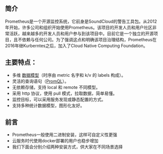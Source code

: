 ## 简介
Prometheus是一个开源监控系统，它前身是SoundCloud的警告工具包。从2012年开始，许多公司和组织开始使用Prometheus。该项目的开发人员和用户社区非常活跃，越来越多的开发人员和用户参与到该项目中。目前它是一个独立的开源项目，且不依赖与任何公司。为了强调这点和明确该项目治理结构，Prometheus在2016年继Kurberntes之后，加入了Cloud Native Computing Foundation。

## 主要特点：
*   多维 [数据模型](https://prometheus.io/docs/concepts/data_model/)（时序由 metric 名字和 k/v 的 labels 构成）。
*   灵活的查询语句（[PromQL](https://prometheus.io/docs/querying/basics/)）。
*   无依赖存储，支持 local 和 remote 不同模型。
*   采用 http 协议，使用 pull 模式，拉取数据，简单易懂。
*   监控目标，可以采用服务发现或静态配置的方式。
*   支持多种统计数据模型，图形化友好。

## 前言
* Prometheus一般使用二进制安装，这样可自定义性更强
* 云服务时代使用docker部署的用户也稳步增加
* 我们下面会分别介绍两种安装方式，供大家在不同场景选择



